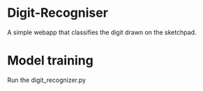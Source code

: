 # Digit-Recogniser
A simple webapp that classifies the digit drawn on the sketchpad.

# Model training
Run the digit_recognizer.py 

